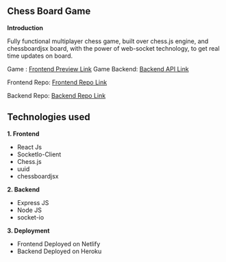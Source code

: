 ## **Chess Board Game**

**Introduction**

Fully functional multiplayer chess game, built over chess.js engine, and chessboardjsx board, with the power of web-socket technology, to get real time updates on board.

Game : [Frontend Preview Link](https://ash-chess-game.netlify.app/)
Game Backend: [Backend API Link](https://socket-server-chess.herokuapp.com/api)

Frontend Repo: [Frontend Repo Link](https://github.com/ashishtwr314/chessgame-frontend)

Backend Repo: [Backend Repo Link](https://github.com/ashishtwr314/chessgame-backend)

## **Technologies used**

**1. Frontend**

- React Js
- SocketIo-Client
- Chess.js
- uuid
- chessboardjsx

**2. Backend**

- Express JS
- Node JS
- socket-io

**3. Deployment**

- Frontend Deployed on Netlify
- Backend Deployed on Heroku
